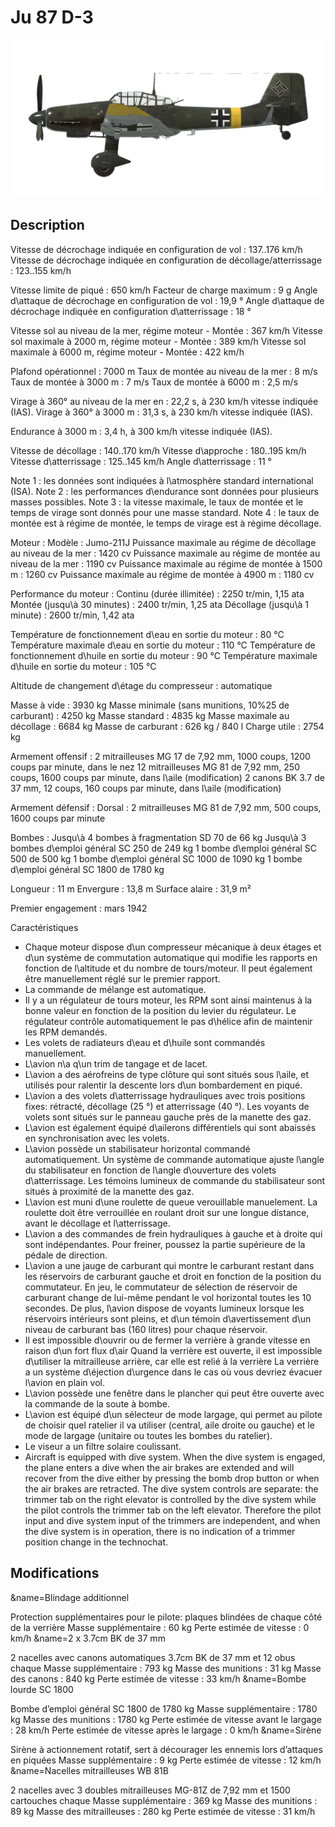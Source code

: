 # Ju 87 D-3

![ju87d3](../images/ju87d3.png)

## Description

Vitesse de décrochage indiquée en configuration de vol : 137..176 km/h
Vitesse de décrochage indiquée en configuration de décollage/atterrissage : 123..155 km/h

Vitesse limite de piqué : 650 km/h
Facteur de charge maximum : 9 g
Angle d\attaque de décrochage en configuration de vol : 19,9 °
Angle d\attaque de décrochage indiquée en configuration d\atterrissage : 18 °

Vitesse sol au niveau de la mer, régime moteur - Montée : 367 km/h
Vitesse sol maximale à 2000 m, régime moteur - Montée : 389 km/h
Vitesse sol maximale à 6000 m, régime moteur - Montée : 422 km/h

Plafond opérationnel : 7000 m
Taux de montée au niveau de la mer : 8 m/s
Taux de montée à 3000 m : 7 m/s
Taux de montée à 6000 m : 2,5 m/s

Virage à 360° au niveau de la mer en : 22,2 s, à 230 km/h vitesse indiquée (IAS).
Virage à 360° à 3000 m : 31,3 s, à 230 km/h vitesse indiquée (IAS).

Endurance à 3000 m : 3,4 h, à 300 km/h vitesse indiquée (IAS).

Vitesse de décollage : 140..170 km/h
Vitesse d\approche : 180..195 km/h
Vitesse d\atterrissage : 125..145 km/h
Angle d\atterrissage : 11 °

Note 1 : les données sont indiquées à l\atmosphère standard international (ISA).
Note 2 : les performances d\endurance sont données pour plusieurs masses possibles.
Note 3 : la vitesse maximale, le taux de montée et le temps de virage sont donnés pour une masse standard.
Note 4 : le taux de montée est à régime de montée, le temps de virage est à régime décollage.

Moteur :
Modèle : Jumo-211J
Puissance maximale au régime de décollage au niveau de la mer : 1420 cv
Puissance maximale au régime de montée au niveau de la mer : 1190 cv
Puissance maximale au régime de montée à 1500 m : 1260 cv
Puissance maximale au régime de montée à 4900 m : 1180 cv

Performance du moteur :
Continu (durée illimitée) : 2250 tr/min, 1,15 ata
Montée (jusqu\à 30 minutes) : 2400 tr/min, 1,25 ata
Décollage (jusqu\à 1 minute) : 2600 tr/min, 1,42 ata

Température de fonctionnement d\eau en sortie du moteur : 80 °C
Température maximale d\eau en sortie du moteur : 110 °C
Température de fonctionnement d\huile en sortie du moteur : 90 °C
Température maximale d\huile en sortie du moteur : 105 °C

Altitude de changement d\étage du compresseur : automatique 

Masse à vide : 3930 kg
Masse minimale (sans munitions, 10%25 de carburant) : 4250 kg
Masse standard : 4835 kg
Masse maximale au décollage : 6684 kg
Masse de carburant : 626 kg / 840 l
Charge utile : 2754 kg

Armement offensif :
2 mitrailleuses MG 17 de 7,92 mm, 1000 coups, 1200 coups par minute, dans le nez
12 mitrailleuses MG 81 de 7,92 mm, 250 coups, 1600 coups par minute, dans l\aile (modification)
2 canons BK 3.7 de 37 mm, 12 coups, 160 coups par minute, dans l\aile (modification)

Armement défensif :
Dorsal : 2 mitrailleuses MG 81 de 7,92 mm, 500 coups, 1600 coups par minute

Bombes :
Jusqu\à 4 bombes à fragmentation SD 70 de 66 kg
Jusqu\à 3 bombes d\emploi général SC 250 de 249 kg 
1 bombe d\emploi général SC 500 de 500 kg
1 bombe d\emploi général SC 1000 de 1090 kg
1 bombe d\emploi général SC 1800 de 1780 kg

Longueur : 11 m
Envergure : 13,8 m
Surface alaire : 31,9 m²

Premier engagement : mars 1942

Caractéristiques
- Chaque moteur dispose d\un compresseur mécanique à deux étages et d\un système de commutation automatique qui modifie les rapports en fonction de l\altitude et du nombre de tours/moteur. Il peut également être manuellement réglé sur le premier rapport.
- La commande de mélange est automatique.
- Il y a un régulateur de tours moteur, les RPM sont ainsi maintenus à la bonne valeur en fonction de la position du levier du régulateur. Le régulateur contrôle automatiquement le pas d\hélice afin de maintenir les RPM demandés.
- Les volets de radiateurs d\eau et d\huile sont commandés manuellement.
- L\avion n\a q\un trim de tangage et de lacet.
- L\avion a des aérofreins de type clôture qui sont situés sous l\aile, et utilisés pour ralentir la descente lors d\un bombardement en piqué.
- L\avion a des volets d\atterrissage hydrauliques avec trois positions fixes: rétracté, décollage (25 °) et atterrissage (40 °). Les voyants de volets sont situés sur le panneau gauche près de la manette des gaz.
- L\avion est également équipé d\ailerons différentiels qui sont abaissés en synchronisation avec les volets.
- L\avion possède un stabilisateur horizontal commandé automatiquement. Un système de commande automatique ajuste l\angle du stabilisateur en fonction de l\angle d\ouverture des volets d\atterrissage. Les témoins lumineux de commande du stabilisateur sont situés à proximité de la manette des gaz.
- L\avion est muni d\une roulette de queue verouillable manuelement. La roulette doit être verrouillée en roulant droit sur une longue distance, avant le décollage et l\atterrissage.
- L\avion a des commandes de frein hydrauliques à gauche et à droite qui sont indépendantes. Pour freiner, poussez la partie supérieure de la pédale de direction.
- L\avion a une jauge de carburant qui montre le carburant restant dans les réservoirs de carburant gauche et droit en fonction de la position du commutateur. En jeu, le commutateur de sélection de réservoir de carburant change de lui-même pendant le vol horizontal toutes les 10 secondes. De plus, l\avion dispose de voyants lumineux lorsque les réservoirs intérieurs sont pleins, et d\un témoin d\avertissement d\un niveau de carburant bas (160 litres) pour chaque réservoir.
- Il est impossible d\ouvrir ou de fermer la verrière à grande vitesse en raison d\un fort flux d\air Quand la verrière est ouverte, il est impossible d\utiliser la mitrailleuse arrière, car elle est relié à la verrière La verrière a un système d\éjection d\urgence dans le cas où vous devriez évacuer l\avion en plain vol.
- L\avion possède une fenêtre dans le plancher qui peut être ouverte avec la commande de la soute à bombe.
- L\avion est équipé d\un sélecteur de mode largage, qui permet au pilote de choisir quel ratelier il va utiliser (central, aile droite ou gauche) et le mode de largage (unitaire ou toutes les bombes du ratelier).
- Le viseur a un filtre solaire coulissant.
- Aircraft is equipped with dive system. When the dive system is engaged, the plane enters a dive when the air brakes are extended and will recover from the dive either by pressing the bomb drop button or when the air brakes are retracted. The dive system controls are separate: the trimmer tab on the right elevator is controlled by the dive system while the pilot controls the trimmer tab on the left elevator. Therefore the pilot input and dive system input of the trimmers are independent, and when the dive system is in operation, there is no indication of a trimmer position change in the technochat.

## Modifications

&name=Blindage additionnel

Protection supplémentaires pour le pilote: plaques blindées de chaque côté de la verrière
Masse supplémentaire : 60 kg
Perte estimée de vitesse : 0 km/h﻿
&name=2 x 3.7cm BK de 37 mm

2 nacelles avec canons automatiques 3.7cm BK de 37 mm et 12 obus chaque
Masse supplémentaire : 793 kg
Masse des munitions : 31 kg
Masse des canons : 840 kg
Perte estimée de vitesse : 33 km/h
&name=Bombe lourde SC 1800

Bombe d’emploi général SC 1800 de 1780 kg
Masse supplémentaire : 1780 kg
Masse des munitions : 1780 kg
Perte estimée de vitesse avant le largage : 28 km/h
Perte estimée de vitesse après le largage : 0 km/h﻿
&name=Sirène

Sirène à actionnement rotatif, sert à décourager les ennemis lors d’attaques en piquées
Masse supplémentaire : 9 kg
Perte estimée de vitesse : 12 km/h﻿
&name=Nacelles mitrailleuses WB 81B

2 nacelles avec 3 doubles mitrailleuses MG-81Z de 7,92 mm et 1500 cartouches chaque
Masse supplémentaire : 369 kg
Masse des munitions : 89 kg
Masse des mitrailleuses : 280 kg
Perte estimée de vitesse : 31 km/h